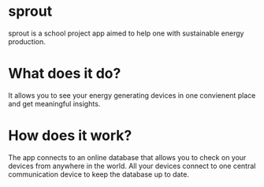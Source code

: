 # sprout
sprout is a school project app aimed to help one with sustainable energy production.

# What does it do?
It allows you to see your energy generating devices in one convienent place and get meaningful insights.

# How does it work?
The app connects to an online database that allows you to check on your devices from anywhere in the world. All your devices connect to one central communication device to keep the database up to date.
